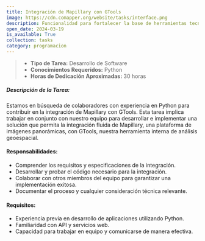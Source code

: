 ```yaml
---
title: Integración de Mapillary con GTools
image: https://cdn.comapper.org/website/tasks/interface.png
description: Funcionalidad para fortalecer la base de herramientas tecnológicas
open_date: 2024-03-19
is_available: True
collection: tasks
category: programacion
---
```


> - **Tipo de Tarea:** Desarrollo de Software
> - **Conocimientos Requeridos:** Python
> - **Horas de Dedicación Aproximadas:** 30 horas

##### Descripción de la Tarea:
Estamos en búsqueda de colaboradores con experiencia en Python para contribuir en la integración de Mapillary con GTools. Esta tarea implica trabajar en conjunto con nuestro equipo para desarrollar e implementar una solución que permita la integración fluida de Mapillary, una plataforma de imágenes panorámicas, con GTools, nuestra herramienta interna de análisis geoespacial.

#### Responsabilidades:
- Comprender los requisitos y especificaciones de la integración.
- Desarrollar y probar el código necesario para la integración.
- Colaborar con otros miembros del equipo para garantizar una implementación exitosa.
- Documentar el proceso y cualquier consideración técnica relevante.

#### Requisitos:
- Experiencia previa en desarrollo de aplicaciones utilizando Python.
- Familiaridad con API y servicios web.
- Capacidad para trabajar en equipo y comunicarse de manera efectiva.